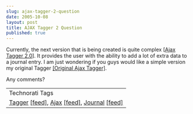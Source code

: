```yaml
---
slug: ajax-tagger-2-question
date: 2005-10-08
layout: post
title: AJAX Tagger 2 Question
published: true
---
```

Currently, the next version that is being created is quite complex [<a href="http://www.kinlan.co.uk/AjaxExperiments/AjaxTag2">Ajax Tagger 2.0</a>].  It provides the user with the ability to add a lot of extra data to a journal entry.  I am just wondering if you guys would like a simple version my original Tagger <a href="http://www.kinlan.co.uk/AjaxExperiments/AjaxTag">[Original Ajax Tagger]</a>.<p />Any comments?<p /><table class="TechnoratiHead TagHeader">
<tr><td>Technorati Tags</td></tr>
<tr class="Technorati"><td>
<a href="http://www.technorati.com/tag/Tagger" class="Tag" rel="tag">Tagger</a> <a href="http://feeds.technorati.com/feed/posts/tag/Tagger" class="Tag">[feed]</a>, <a href="http://www.technorati.com/tag/Ajax" class="Tag" rel="tag">Ajax</a> <a href="http://feeds.technorati.com/feed/posts/tag/Ajax" class="Tag">[feed]</a>, <a href="http://www.technorati.com/tag/Journal" class="Tag" rel="tag">Journal</a> <a href="http://feeds.technorati.com/feed/posts/tag/Journal" class="Tag">[feed]</a>
</td></tr>
</table><div class="blogger-post-footer"><img class="posterous_download_image" src="https://blogger.googleusercontent.com/tracker/8109338-112881119397327126?l=www.kinlan.co.uk%2Findex.html" height="1" alt="" width="1" /></div>

